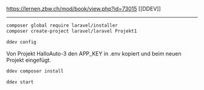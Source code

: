 https://lernen.zbw.ch/mod/book/view.php?id=73015
[[DDEV]]

---
```bash
composer global require laravel/installer
composer create-project laravel/laravel Projekt1

ddev config
```
Von Projekt HalloAuto-3 den APP_KEY in .env kopiert und beim neuen Projekt eingefügt.
```bash
ddev composer install

ddev start
```